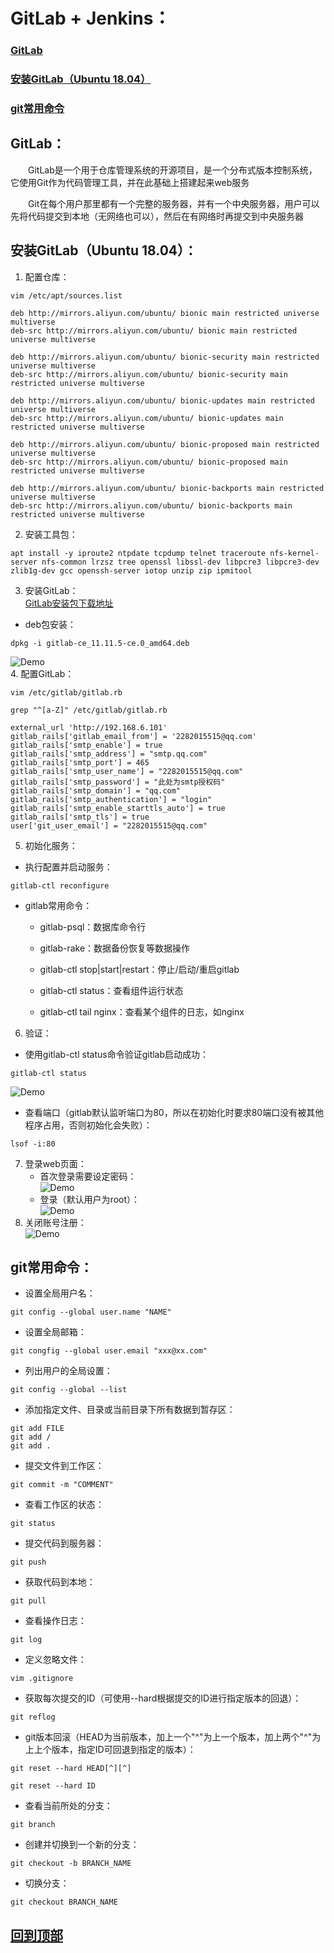 # <h1 id="top">GitLab + Jenkins：</h1>
### <a href="#1">GitLab</a>
### <a href="#2">安装GitLab（Ubuntu 18.04）</a>
### <a href="#3">git常用命令</a>



## <h2 id="1">GitLab：</h2>
&emsp;&emsp;GitLab是一个用于仓库管理系统的开源项目，是一个分布式版本控制系统，它使用Git作为代码管理工具，并在此基础上搭建起来web服务  

&emsp;&emsp;Git在每个用户那里都有一个完整的服务器，并有一个中央服务器，用户可以先将代码提交到本地（无网络也可以），然后在有网络时再提交到中央服务器  
## <h2 id="2">安装GitLab（Ubuntu 18.04）：</h2>
1. 配置仓库：
```shell
vim /etc/apt/sources.list

deb http://mirrors.aliyun.com/ubuntu/ bionic main restricted universe multiverse
deb-src http://mirrors.aliyun.com/ubuntu/ bionic main restricted universe multiverse

deb http://mirrors.aliyun.com/ubuntu/ bionic-security main restricted universe multiverse
deb-src http://mirrors.aliyun.com/ubuntu/ bionic-security main restricted universe multiverse

deb http://mirrors.aliyun.com/ubuntu/ bionic-updates main restricted universe multiverse
deb-src http://mirrors.aliyun.com/ubuntu/ bionic-updates main restricted universe multiverse

deb http://mirrors.aliyun.com/ubuntu/ bionic-proposed main restricted universe multiverse
deb-src http://mirrors.aliyun.com/ubuntu/ bionic-proposed main restricted universe multiverse

deb http://mirrors.aliyun.com/ubuntu/ bionic-backports main restricted universe multiverse
deb-src http://mirrors.aliyun.com/ubuntu/ bionic-backports main restricted universe multiverse
```
2. 安装工具包：
```shell
apt install -y iproute2 ntpdate tcpdump telnet traceroute nfs-kernel-server nfs-common lrzsz tree openssl libssl-dev libpcre3 libpcre3-dev zlib1g-dev gcc openssh-server iotop unzip zip ipmitool
```
3. 安装GitLab：  
[GitLab安装包下载地址](https://packages.gitlab.com/gitlab/gitlab-ce)  
+ deb包安装：
```shell
dpkg -i gitlab-ce_11.11.5-ce.0_amd64.deb 
```  
![Demo](pic/gitlab/安装gitlab.png)  
4. 配置GitLab：
```shell
vim /etc/gitlab/gitlab.rb
```
```shell
grep "^[a-Z]" /etc/gitlab/gitlab.rb

external_url 'http://192.168.6.101'
gitlab_rails['gitlab_email_from'] = '2282015515@qq.com'
gitlab_rails['smtp_enable'] = true
gitlab_rails['smtp_address'] = "smtp.qq.com"
gitlab_rails['smtp_port'] = 465
gitlab_rails['smtp_user_name'] = "2282015515@qq.com"
gitlab_rails['smtp_password'] = "此处为smtp授权码"
gitlab_rails['smtp_domain'] = "qq.com"
gitlab_rails['smtp_authentication'] = "login"
gitlab_rails['smtp_enable_starttls_auto'] = true
gitlab_rails['smtp_tls'] = true
user['git_user_email'] = "2282015515@qq.com"
```
5. 初始化服务：
+ 执行配置并启动服务：
```shell
gitlab-ctl reconfigure
```
+ gitlab常用命令：
    + gitlab-psql：数据库命令行

    + gitlab-rake：数据备份恢复等数据操作
    + gitlab-ctl stop|start|restart：停止/启动/重启gitlab
    + gitlab-ctl status：查看组件运行状态
    + gitlab-ctl tail nginx：查看某个组件的日志，如nginx
6. 验证：
+ 使用gitlab-ctl status命令验证gitlab启动成功：
```
gitlab-ctl status
```  
![Demo](pic/gitlab/查看状态.png)
+ 查看端口（gitlab默认监听端口为80，所以在初始化时要求80端口没有被其他程序占用，否则初始化会失败）：
```
lsof -i:80
```
7. 登录web页面：  
    + 首次登录需要设定密码：  
    ![Demo](pic/gitlab/web界面登录.png)
    + 登录（默认用户为root）：  
    ![Demo](pic/gitlab/登录.png)  
8. 关闭账号注册：  
![Demo](pic/gitlab/取消用户注册.png)  
## <h2 id="3">git常用命令：</h2>
+ 设置全局用户名：
```
git config --global user.name "NAME"
```
+ 设置全局邮箱：
```
git congfig --global user.email "xxx@xx.com"
```
+ 列出用户的全局设置：
```
git config --global --list
```
+ 添加指定文件、目录或当前目录下所有数据到暂存区：
```
git add FILE
git add /
git add .
```
+ 提交文件到工作区：
```
git commit -m "COMMENT"
```
+ 查看工作区的状态：
```
git status
```
+ 提交代码到服务器：
```
git push
```
+ 获取代码到本地：
```
git pull
```
+ 查看操作日志：
```
git log
```
+ 定义忽略文件：
```
vim .gitignore
```
+ 获取每次提交的ID（可使用--hard根据提交的ID进行指定版本的回退）：
```
git reflog
```
+ git版本回滚（HEAD为当前版本，加上一个"^"为上一个版本，加上两个"^"为上上个版本，指定ID可回退到指定的版本）：
```
git reset --hard HEAD[^][^]

git reset --hard ID
```
+ 查看当前所处的分支：
```
git branch
```
+ 创建并切换到一个新的分支：
```
git checkout -b BRANCH_NAME
```
+ 切换分支：
```
git checkout BRANCH_NAME
```
## <a href="#top">回到顶部</a>